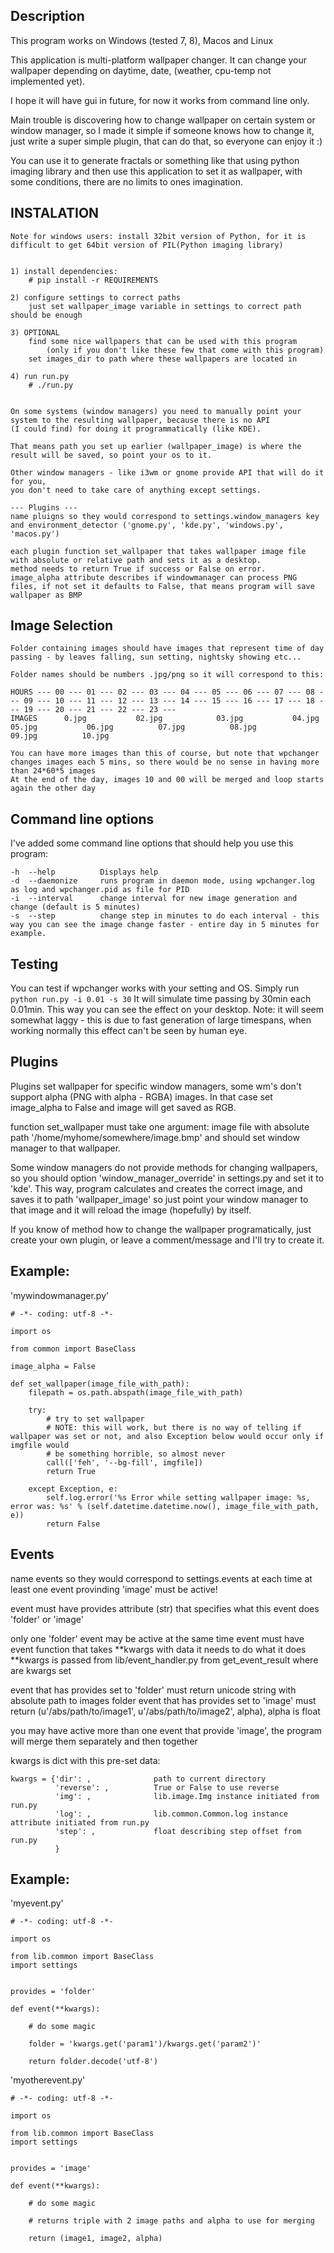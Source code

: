 Description
-------------------------------

This program works on Windows (tested 7, 8), Macos and Linux

This application is multi-platform wallpaper changer. It can change your wallpaper depending on daytime, date, (weather, cpu-temp not implemented yet).

I hope it will have gui in future, for now it works from command line only.

Main trouble is discovering how to change wallpaper on certain system or window manager, so I made it simple if someone knows how to change it,
just write a super simple plugin, that can do that, so everyone can enjoy it :)

You can use it to generate fractals or something like that using python imaging library and then use this application to set it as wallpaper, with
some conditions, there are no limits to ones imagination.


INSTALATION
--------------------------------
    Note for windows users: install 32bit version of Python, for it is difficult to get 64bit version of PIL(Python imaging library)
    
    
    1) install dependencies:
        # pip install -r REQUIREMENTS

    2) configure settings to correct paths 
        just set wallpaper_image variable in settings to correct path should be enough

    3) OPTIONAL
        find some nice wallpapers that can be used with this program 
            (only if you don't like these few that come with this program)
        set images_dir to path where these wallpapers are located in

    4) run run.py
        # ./run.py


    On some systems (window managers) you need to manually point your system to the resulting wallpaper, because there is no API 
    (I could find) for doing it programmatically (like KDE).

    That means path you set up earlier (wallpaper_image) is where the result will be saved, so point your os to it.

    Other window managers - like i3wm or gnome provide API that will do it for you, 
    you don't need to take care of anything except settings.

    --- Plugins ---
    name pluigns so they would correspond to settings.window_managers key and environment_detector ('gnome.py', 'kde.py', 'windows.py', 'macos.py')

    each plugin function set_wallpaper that takes wallpaper image file with absolute or relative path and sets it as a desktop.
    method needs to return True if success or False on error.
    image_alpha attribute describes if windowmanager can process PNG files, if not set it defaults to False, that means program will save wallpaper as BMP


Image Selection
-------------------------------------
    Folder containing images should have images that represent time of day passing - by leaves falling, sun setting, nightsky showing etc...

    Folder names should be numbers .jpg/png so it will correspond to this:

    HOURS --- 00 --- 01 --- 02 --- 03 --- 04 --- 05 --- 06 --- 07 --- 08 --- 09 --- 10 --- 11 --- 12 --- 13 --- 14 --- 15 --- 16 --- 17 --- 18 --- 19 --- 20 --- 21 --- 22 --- 23 ---
    IMAGES      0.jpg           02.jpg            03.jpg           04.jpg          05.jpg           06.jpg          07.jpg          08.jpg            09.jpg          10.jpg

    You can have more images than this of course, but note that wpchanger changes images each 5 mins, so there would be no sense in having more than 24*60*5 images
    At the end of the day, images 10 and 00 will be merged and loop starts again the other day


Command line options
-----------------------------------
I've added some command line options that should help you use this program:

    -h  --help          Displays help
    -d  --daemonize     runs program in daemon mode, using wpchanger.log as log and wpchanger.pid as file for PID
    -i  --interval      change interval for new image generation and change (default is 5 minutes)
    -s  --step          change step in minutes to do each interval - this way you can see the image change faster - entire day in 5 minutes for example.


Testing
------------------------------------
You can test if wpchanger works with your setting and OS.
Simply run `python run.py -i 0.01 -s 30`
It will simulate time passing by 30min each 0.01min. This way you can see the effect on your desktop.
Note: it will seem somewhat laggy - this is due to fast generation of large timespans, when working normally this effect can't be seen by human eye.


Plugins
------------------------------------
Plugins set wallpaper for specific window managers, some wm's don't support alpha (PNG with alpha - RGBA) images. In that case set image_alpha to False and image will get saved as RGB.

function set_wallpaper must take one argument: image file with absolute path '/home/myhome/somewhere/image.bmp' and should set window manager to that wallpaper.

Some window managers do not provide methods for changing wallpapers, so you should option 'window_manager_override' in settings.py and set it to 'kde'.
This way, program calculates and creates the correct image, and saves it to path 'wallpaper_image' so just point your window manager to that image and it will reload the image (hopefully) by itself.

If you know of method how to change the wallpaper programatically, just create your own plugin, or leave a comment/message and I'll try to create it.


Example:
-------------------------------------
'mywindowmanager.py'

    # -*- coding: utf-8 -*-

    import os

    from common import BaseClass

    image_alpha = False

    def set_wallpaper(image_file_with_path):
        filepath = os.path.abspath(image_file_with_path)
        
        try:
            # try to set wallpaper
            # NOTE: this will work, but there is no way of telling if wallpaper was set or not, and also Exception below would occur only if imgfile would
            # be something horrible, so almost never
            call(['feh', '--bg-fill', imgfile])
            return True
        
        except Exception, e:
            self.log.error('%s Error while setting wallpaper image: %s, error was: %s' % (self.datetime.datetime.now(), image_file_with_path, e))
            return False


Events
------------------------------------------
name events so they would correspond to settings.events
at each time at least one event provinding 'image' must be active!

event must have provides attribute (str) that specifies what this event does 'folder' or 'image'

only one 'folder' event may be active at the same time
event must have event function that takes **kwargs with data it needs to do what it does
**kwargs is passed from lib/event_handler.py from get_event_result where are kwargs set

event that has provides set to 'folder' must return unicode string with absolute path to images folder
event that has provides set to 'image' must return (u'/abs/path/to/image1', u'/abs/path/to/image2', alpha), alpha is float

you may have active more than one event that provide 'image', the program will merge them separately and then together

kwargs is dict with this pre-set data:
    
    kwargs = {'dir': ,              path to current directory
              'reverse': ,          True or False to use reverse
              'img': ,              lib.image.Img instance initiated from run.py
              'log': ,              lib.common.Common.log instance attribute initiated from run.py
              'step': ,             float describing step offset from run.py
              }


Example:
-----------------------------------------
'myevent.py'

    # -*- coding: utf-8 -*-

    import os

    from lib.common import BaseClass
    import settings

        
    provides = 'folder'
            
    def event(**kwargs):
        
        # do some magic
        
        folder = 'kwargs.get('param1')/kwargs.get('param2')'

        return folder.decode('utf-8')


'myotherevent.py'

    # -*- coding: utf-8 -*-

    import os

    from lib.common import BaseClass
    import settings

        
    provides = 'image'
            
    def event(**kwargs):
        
        # do some magic
        
        # returns triple with 2 image paths and alpha to use for merging

        return (image1, image2, alpha)

